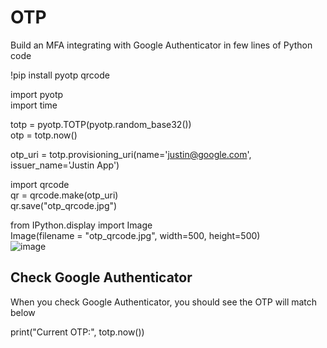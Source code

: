 # OTP
Build an MFA integrating with Google Authenticator in few lines of Python code

!pip install pyotp qrcode

import pyotp  
import time  

totp = pyotp.TOTP(pyotp.random_base32())  
otp = totp.now()

otp_uri = totp.provisioning_uri(name='justin@google.com', issuer_name='Justin App')

import qrcode  
qr = qrcode.make(otp_uri)  
qr.save("otp_qrcode.jpg")

from IPython.display import Image  
Image(filename = "otp_qrcode.jpg", width=500, height=500)  
![image](https://github.com/user-attachments/assets/6eff5bc1-75e4-4041-b45a-2f8eb8133e65)


## Check Google Authenticator
When you check Google Authenticator, you should see the OTP will match below

print("Current OTP:", totp.now())
